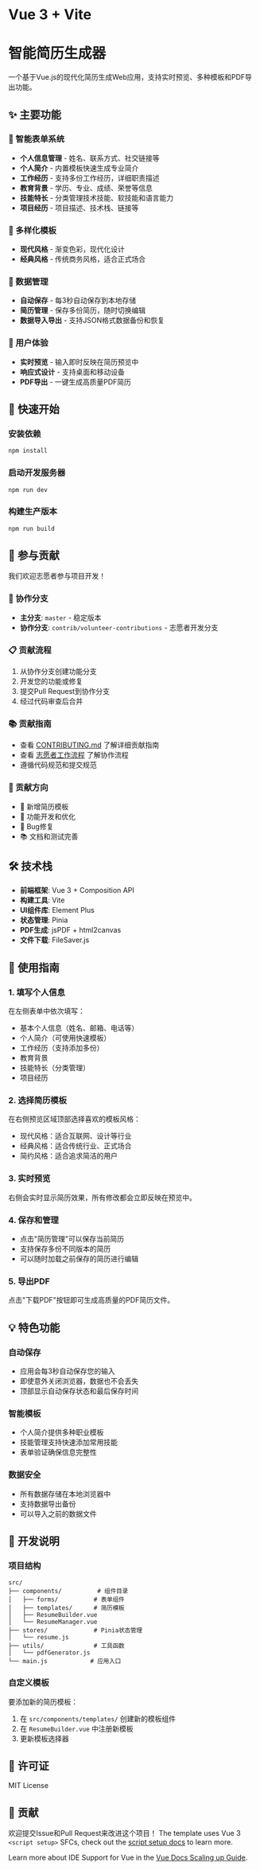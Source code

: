 # Vue 3 + Vite

# 智能简历生成器

一个基于Vue.js的现代化简历生成Web应用，支持实时预览、多种模板和PDF导出功能。

## ✨ 主要功能

### 📝 智能表单系统
- **个人信息管理** - 姓名、联系方式、社交链接等
- **个人简介** - 内置模板快速生成专业简介
- **工作经历** - 支持多份工作经历，详细职责描述
- **教育背景** - 学历、专业、成绩、荣誉等信息
- **技能特长** - 分类管理技术技能、软技能和语言能力
- **项目经历** - 项目描述、技术栈、链接等

### 🎨 多样化模板
- **现代风格** - 渐变色彩，现代化设计
- **经典风格** - 传统商务风格，适合正式场合

### 💾 数据管理
- **自动保存** - 每3秒自动保存到本地存储
- **简历管理** - 保存多份简历，随时切换编辑
- **数据导入导出** - 支持JSON格式数据备份和恢复

### 📱 用户体验
- **实时预览** - 输入即时反映在简历预览中
- **响应式设计** - 支持桌面和移动设备
- **PDF导出** - 一键生成高质量PDF简历

## 🚀 快速开始

### 安装依赖
```bash
npm install
```

### 启动开发服务器
```bash
npm run dev
```

### 构建生产版本
```bash
npm run build
```

## 🤝 参与贡献

我们欢迎志愿者参与项目开发！

### 🌿 协作分支
- **主分支**: `master` - 稳定版本
- **协作分支**: `contrib/volunteer-contributions` - 志愿者开发分支

### 📋 贡献流程
1. 从协作分支创建功能分支
2. 开发您的功能或修复
3. 提交Pull Request到协作分支
4. 经过代码审查后合并

### 📚 贡献指南
- 查看 [CONTRIBUTING.md](./CONTRIBUTING.md) 了解详细贡献指南
- 查看 [志愿者工作流程](./docs/VOLUNTEER_WORKFLOW.md) 了解协作流程
- 遵循代码规范和提交规范

### 🎯 贡献方向
- 🎨 新增简历模板
- 🔧 功能开发和优化
- 🐛 Bug修复
- 📚 文档和测试完善

## 🛠️ 技术栈

- **前端框架**: Vue 3 + Composition API
- **构建工具**: Vite
- **UI组件库**: Element Plus
- **状态管理**: Pinia
- **PDF生成**: jsPDF + html2canvas
- **文件下载**: FileSaver.js

## 📖 使用指南

### 1. 填写个人信息
在左侧表单中依次填写：
- 基本个人信息（姓名、邮箱、电话等）
- 个人简介（可使用快速模板）
- 工作经历（支持添加多份）
- 教育背景
- 技能特长（分类管理）
- 项目经历

### 2. 选择简历模板
在右侧预览区域顶部选择喜欢的模板风格：
- 现代风格：适合互联网、设计等行业
- 经典风格：适合传统行业、正式场合
- 简约风格：适合追求简洁的用户

### 3. 实时预览
右侧会实时显示简历效果，所有修改都会立即反映在预览中。

### 4. 保存和管理
- 点击"简历管理"可以保存当前简历
- 支持保存多份不同版本的简历
- 可以随时加载之前保存的简历进行编辑

### 5. 导出PDF
点击"下载PDF"按钮即可生成高质量的PDF简历文件。

## 💡 特色功能

### 自动保存
- 应用会每3秒自动保存您的输入
- 即使意外关闭浏览器，数据也不会丢失
- 顶部显示自动保存状态和最后保存时间

### 智能模板
- 个人简介提供多种职业模板
- 技能管理支持快速添加常用技能
- 表单验证确保信息完整性

### 数据安全
- 所有数据存储在本地浏览器中
- 支持数据导出备份
- 可以导入之前的数据文件

## 🔧 开发说明

### 项目结构
```
src/
├── components/          # 组件目录
│   ├── forms/          # 表单组件
│   ├── templates/      # 简历模板
│   ├── ResumeBuilder.vue
│   └── ResumeManager.vue
├── stores/             # Pinia状态管理
│   └── resume.js
├── utils/              # 工具函数
│   └── pdfGenerator.js
└── main.js            # 应用入口
```

### 自定义模板
要添加新的简历模板：
1. 在 `src/components/templates/` 创建新的模板组件
2. 在 `ResumeBuilder.vue` 中注册新模板
3. 更新模板选择器

## 📄 许可证

MIT License

## 🤝 贡献

欢迎提交Issue和Pull Request来改进这个项目！ The template uses Vue 3 `<script setup>` SFCs, check out the [script setup docs](https://v3.vuejs.org/api/sfc-script-setup.html#sfc-script-setup) to learn more.

Learn more about IDE Support for Vue in the [Vue Docs Scaling up Guide](https://vuejs.org/guide/scaling-up/tooling.html#ide-support).
